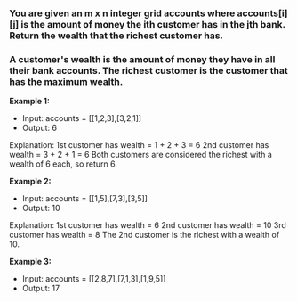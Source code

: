 ### You are given an m x n integer grid accounts where accounts[i][j] is the amount of money the i​​​​​​​​​​​th​​​​ customer has in the j​​​​​​​​​​​th​​​​ bank. Return the wealth that the richest customer has.

### A customer's wealth is the amount of money they have in all their bank accounts. The richest customer is the customer that has the maximum wealth.

 

**Example 1:**

- Input: accounts = [[1,2,3],[3,2,1]]
- Output: 6

Explanation:
1st customer has wealth = 1 + 2 + 3 = 6
2nd customer has wealth = 3 + 2 + 1 = 6
Both customers are considered the richest with a wealth of 6 each, so return 6.

**Example 2:**

- Input: accounts = [[1,5],[7,3],[3,5]]
- Output: 10

Explanation: 
1st customer has wealth = 6
2nd customer has wealth = 10 
3rd customer has wealth = 8
The 2nd customer is the richest with a wealth of 10.

**Example 3:**

- Input: accounts = [[2,8,7],[7,1,3],[1,9,5]]
- Output: 17